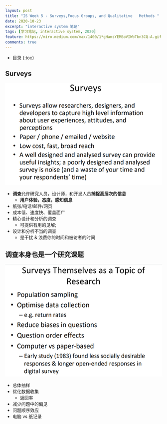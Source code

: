 ```yaml
---
layout: post
title: "IS Week 5 - Surveys,Focus Groups, and Qualitative	Methods	"
date: 2020-10-23
excerpt: "interactive system 笔记"
tags: [学习笔记, interactive system, 2020]
feature: https://miro.medium.com/max/1400/1*gHamsYEMBoVIWbTbn3CQ-A.gif
comments: true
---
```


* 目录
{:toc}

## Surveys

![](/static/2020-10-23-14-10-42.png)

* **调查**允许研究人员，设计师，和开发人员**捕捉高层次的信息**
  * **用户体验，态度，感知信息**
* 纸张/电话/邮件/网页
* 成本低、速度快、覆盖面广
* 精心设计和分析的调查
  * 可提供有用的见解;
* 设计和分析不当的调查
  * 是干扰 & 浪费你的时间和被访者的时间

## 调查本身也是一个研究课题

![](/static/2020-10-23-14-14-55.png)

* 总体抽样
* 优化数据收集
  * 返回率
* 减少问题中的偏见
* 问题顺序效应
* 电脑 vs 纸记录